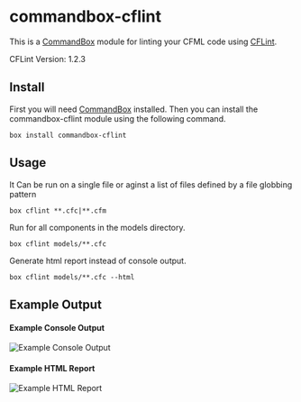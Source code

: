 # commandbox-cflint

This is a [CommandBox](https://www.ortussolutions.com/products/commandbox) module for linting your CFML code using [CFLint](https://github.com/cflint/CFLint).

CFLint Version: 1.2.3

## Install

First you will need [CommandBox](https://www.ortussolutions.com/products/commandbox) installed. Then you can install the commandbox-cflint module using the following command.

```
box install commandbox-cflint
```

## Usage

It Can be run on a single file or aginst a list of files defined by a file globbing pattern

```
box cflint **.cfc|**.cfm
```

Run for all components in the models directory.

```
box cflint models/**.cfc
```

Generate html report instead of console output.

```
box cflint models/**.cfc --html
```

## Example Output

#### Example Console Output

![Example Console Output](https://raw.githubusercontent.com/jsteinshouer/commandbox-cflint/master/examples//cflint-console-example.png)

#### Example HTML Report

![Example HTML Report](https://raw.githubusercontent.com/jsteinshouer/commandbox-cflint/master/examples//cflint-html-example.png)
